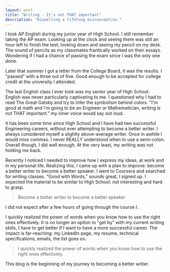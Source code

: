 ```yaml
---
layout: post
title: "Writing - It's not THAT important"
description: "Dispelling a lifelong misconception."
---
```


I took AP English during my junior year of High School. I still remember taking the AP exam. Looking up at the clock and seeing there was still an hour left to finish the test; looking down and seeing my pencil on my desk. The sound of pencils as my classmates frantically worked on their essays. Wondering if I had a chance of passing the exam since I was the only one done.

Later that summer I got a letter from the College Board, it was the results. I "passed" with a three out of five. Good enough to be accepted for college credit at the university I attended.

The last English class I ever took was my senior year of High School. English was never particularly captivating to me. I questioned why I had to read The Great Gatsby and try to infer the symbolism behind colors. "I'm good at math and I'm going to be an Engineer or Mathematician, writing is not THAT important." my inner voice would say out loud.

It has been some time since High School and I have had two successful Engineering careers, without ever attempting to become a better writer. I always considered myself a slightly above-average writer. Once in awhile I would miss commas. I never REALLY understood when to use a semi-colon. Overall though, I did well enough. At the very least, my writing was not holding me back.

Recently I noticed I needed to improve how I express my ideas, at work and in my personal life. Realizing this, I came up with a plan to improve: become a better writer to become a better speaker. I went to Coursera and searched for writing classes. "Good with Words," sounds great, I signed up. I expected the material to be similar to High School: not interesting and hard to grasp.

> Become a better writer to become a better speaker

I did not expect after a few hours of going through the course I .

I quickly realized the power of words when you know how to use the right ones effectively. It is no longer an option to "get by" with my current writing skills, I have to get better if I want to have a more successful career. The impact is far-reaching: my LinkedIn page, my resume, technical specifications, emails, the list goes on.

> I quickly realized the power of words when you know how to use the right ones effectively.

This blog is the beginning of my journey to becoming a better writer.
